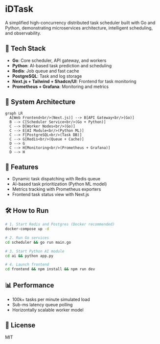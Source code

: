 # iDTask

A simplified high-concurrency distributed task scheduler built with Go and Python, demonstrating microservices architecture, intelligent scheduling, and observability. 

## 🔧 Tech Stack

* **Go**: Core scheduler, API gateway, and workers
* **Python**: AI-based task prediction and scheduling
* **Redis**: Job queue and fast cache
* **PostgreSQL**: Task and log storage
* **Next.js + Tailwind + Shadcn/UI**: Frontend for task monitoring
* **Prometheus + Grafana**: Monitoring and metrics

## 📐 System Architecture

```mermaid
graph LR
  A[Web Frontend<br/>(Next.js)] --> B[API Gateway<br/>(Go)]
  B --> C[Scheduler Service<br/>(Go + Python)]
  C --> D[Worker Nodes<br/>(Go)]
  C --> E[AI Module<br/>(Python ML)]
  C --> F[PostgreSQL<br/>(Task DB)]
  C --> G[Redis<br/>(Queue + Cache)]
  D --> G
  C --> H[Monitoring<br/>(Prometheus + Grafana)]
  D --> H
```

## 🚀 Features

* Dynamic task dispatching with Redis queue
* AI-based task prioritization (Python ML model)
* Metrics tracking with Prometheus exporters
* Frontend task status view with Next.js

## 🛠️ How to Run

```bash
# 1. Start Redis and Postgres (Docker recommended)
docker-compose up -d

# 2. Run Go services
cd scheduler && go run main.go

# 3. Start Python AI module
cd ai && python app.py

# 4. Launch frontend
cd frontend && npm install && npm run dev
```

## 📊 Performance

* 100k+ tasks per minute simulated load
* Sub-ms latency queue polling
* Horizontally scalable worker model

## 📎 License

MIT

